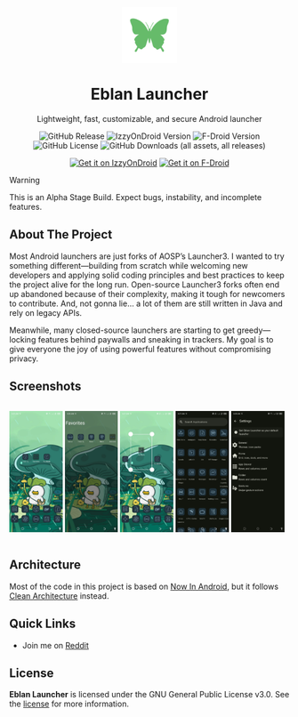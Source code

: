 <div align = "center">

<img width="100" src="app/src/main/ic_launcher-playstore.png" alt="Geto" align="center">

# Eblan Launcher

Lightweight, fast, customizable, and secure Android launcher

![GitHub Release](https://img.shields.io/github/v/release/JackEblan/EblanLauncher?style=for-the-badge&color=lightseagreen)
![IzzyOnDroid Version](https://img.shields.io/f-droid/v/com.eblan.launcher?baseUrl=https%3A%2F%2Fapt.izzysoft.de%2Ffdroid&style=for-the-badge&label=IzzyOnDroid&color=mediumseagreen)
![F-Droid Version](https://img.shields.io/f-droid/v/com.eblan.launcher?style=for-the-badge&color=seagreen)
![GitHub License](https://img.shields.io/github/license/JackEblan/EblanLauncher?style=for-the-badge&color=teal)
![GitHub Downloads (all assets, all releases)](https://img.shields.io/github/downloads/JackEblan/EblanLauncher/total?style=for-the-badge&color=aquamarine)

[<img src="https://gitlab.com/IzzyOnDroid/repo/-/raw/master/assets/IzzyOnDroid.png" alt="Get it on IzzyOnDroid" height="80">](https://apt.izzysoft.de/packages/com.eblan.launcher)
[<img src="https://fdroid.gitlab.io/artwork/badge/get-it-on.png" alt="Get it on F-Droid" height="80">](https://f-droid.org/en/packages/com.eblan.launcher/)

</div>

> [!WARNING]
> This is an Alpha Stage Build. Expect bugs, instability, and incomplete features.

## About The Project

Most Android launchers are just forks of AOSP’s Launcher3. I wanted to try something
different—building from scratch while welcoming new developers and applying solid coding principles
and best practices to keep the project alive for the long run. Open-source Launcher3 forks often end
up abandoned because of their complexity, making it tough for newcomers to contribute. And, not
gonna lie… a lot of them are still written in Java and rely on legacy APIs.

Meanwhile, many closed-source launchers are starting to get greedy—locking features behind paywalls
and sneaking in trackers. My goal is to give everyone the joy of using powerful features without
compromising privacy.

## Screenshots

<div style="width:100%; display:flex; justify-content:space-between;">

[<img src="fastlane/metadata/android/en-US/images/phoneScreenshots/1.jpg" width=19% alt="1">](fastlane/metadata/android/en-US/images/phoneScreenshots/1.jpg)
[<img src="fastlane/metadata/android/en-US/images/phoneScreenshots/2.jpg" width=19% alt="2">](fastlane/metadata/android/en-US/images/phoneScreenshots/2.jpg)
[<img src="fastlane/metadata/android/en-US/images/phoneScreenshots/3.jpg" width=19% alt="3">](fastlane/metadata/android/en-US/images/phoneScreenshots/3.jpg)
[<img src="fastlane/metadata/android/en-US/images/phoneScreenshots/4.jpg" width=19% alt="4">](fastlane/metadata/android/en-US/images/phoneScreenshots/4.jpg)
[<img src="fastlane/metadata/android/en-US/images/phoneScreenshots/5.jpg" width=19% alt="5">](fastlane/metadata/android/en-US/images/phoneScreenshots/5.jpg)

</div>

## Architecture

Most of the code in this project is based
on [Now In Android](https://github.com/android/nowinandroid), but it
follows [Clean Architecture](https://blog.cleancoder.com/uncle-bob/2012/08/13/the-clean-architecture.html)
instead.

## Quick Links
- Join me on [Reddit](https://www.reddit.com/r/EblanLauncher/s/EOkkPnDLik)

## License

**Eblan Launcher** is licensed under the GNU General Public License v3.0. See the [license](LICENSE)
for more
information.
